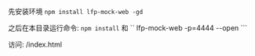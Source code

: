 先安装环境 ``` npm install lfp-mock-web -gd ```

之后在本目录运行命令: ``` npm install ``` 和 `` lfp-mock-web -p=4444 --open ```

访问: /index.html
